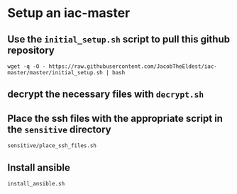 # Setup an iac-master 

## Use the `initial_setup.sh` script to pull this github repository
`wget -q -O - https://raw.githubusercontent.com/JacobTheEldest/iac-master/master/initial_setup.sh | bash`

## decrypt the necessary files with `decrypt.sh`

## Place the ssh files with the appropriate script in the `sensitive` directory
`sensitive/place_ssh_files.sh`

## Install ansible
`install_ansible.sh`
